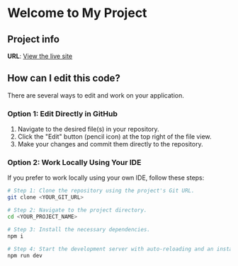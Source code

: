 # Welcome to My Project

## Project info

**URL**: [View the live site](http://127.0.0.1:5500/index.html)

## How can I edit this code?

There are several ways to edit and work on your application.

### Option 1: Edit Directly in GitHub

1. Navigate to the desired file(s) in your repository.
2. Click the "Edit" button (pencil icon) at the top right of the file view.
3. Make your changes and commit them directly to the repository.

### Option 2: Work Locally Using Your IDE

If you prefer to work locally using your own IDE, follow these steps:

```sh
# Step 1: Clone the repository using the project's Git URL.
git clone <YOUR_GIT_URL>

# Step 2: Navigate to the project directory.
cd <YOUR_PROJECT_NAME>

# Step 3: Install the necessary dependencies.
npm i

# Step 4: Start the development server with auto-reloading and an instant preview.
npm run dev
